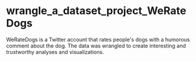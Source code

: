 # wrangle_a_dataset_project_WeRateDogs
WeRateDogs is a Twitter account that rates people's dogs with a humorous comment about the dog. The data was wrangled to create interesting and trustworthy analyses and visualizations.
